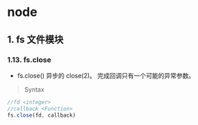# node
  
## 1. fs 文件模块

### 1.13. fs.close

- fs.close() 异步的 close(2)。 完成回调只有一个可能的异常参数。


> Syntax

```js
//fd <integer>
//callback <Function>
fs.close(fd, callback)
```